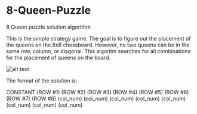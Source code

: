 # 8-Queen-Puzzle
8 Queen puzzle solution algorithm

This is the simple strategy game. The goal is to figure out the placement of the queens on the 8x8 chessboard. However, no two queens can be in the same row, column, or diagonal. This algoritm searches for all combinations for the placement of queens on the board. 


![alt text](http://www.aiai.ed.ac.uk/~gwickler/images/8-queens-config.png)


The format of the solution is: 

CONSTANT      (ROW #1)   (ROW #2)   (ROW #3)   (ROW #4)    (ROW #5)    (ROW #6)    (ROW #7)   (ROW #8)
              (col_num)  (col_num)  (col_num)  (col_num)   (col_num)   (col_num)   (col_num)  (col_num)


